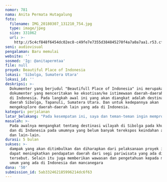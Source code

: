 ```yaml
---
nomor: 781
nama: Anita Permata Hutagalung
foto:
  filename: IMG_20180307_131210_754.jpg
  type: image/jpeg
  size: 331062
  url: >-
    http://5c4cf848f6454dc02ec8-c49fe7e7355d384845270f4a7a0a7aa1.r53.cf2.rackcdn.com/b510c06c-29b3-42f8-98b6-0d9a8cf7a8dd/IMG_20180307_131210_754.jpg
seni: audiovisual
pengalaman: Baru memulai
website: ''
sosmed: 'Ig: @anitapermtaa'
file: null
proyek: Beautiful Place of Indonesia
lokasi: 'Sibolga, Sumatera Utara'
lokasi_id: ''
deskripsi: >-
  Dokumenter yang berjudul "Beautifull Place of Indonesia" ini merupakan film
  dokumenter yang menceritakan ke eksotisan/ke istimewaan daerah-daerah yang ada
  di Indonesia. Pada langkah awal ini yang akan diangkat adalah destinasi wisata
  daerah Sibolga, Tapanuli, Sumatera Utara. Dan untuk kedepannya akan
  mengeksplore daerah-daerah lain yang ada di Indonesia.
kategori: perjalanan
latar_belakang: "Pada kesempatan ini, saya dan teman-teman ingin memproduksi sebuah karya film dokumenter bertemakan tentang laporan perjalanan (travelling). \r\nFilm dokumenter ini mengangkat judul \"beautiful place of indonesia\" yang berarti keindahan Suatu tempat yang ada di indonesia dan pada kali ini bertujuan di wilayah sibolga,tapanuli tengah sumatera utara. Hal ini di latar belakangi oleh banyaknya destinasi keindahan alam, adat dan banyaknya keistimewaan di sibolga yang belum banyak diketahui masyarakat. Maka dari itu saya dan teman- teman ingin memperkenalkan beberapa destinasi wilayah yang belum di ketahui banyak masyarakat melalui film dokumenter ini. Contoh wilayah yang ingin kami tunjukan adalah danau toba, pantai cermin dan beberapa air terjun dan pantai yang ada di sibolga, tapanuli tengah, sumatera utara. Dan melalui film dokumenter ini kami ingin mengajak masyarakat untuk ikut menjaga, melestarikan serta mengenalkan berbagai macam destinasi wilayah&wisata loka yang dimiliki oleh indonesia. "
masalah: >-
  Pada awalnya mengangkat tentang destinasi wilayah di Sibolga pada khususnya
  dan di Indonesia pada umumnya yang belum banyak terekspos keindahan alam, adat
  dan lain-lain. 
durasi: 5 bulan
sukses: >-
  dampak yang akan ditimbulkan dan diharapkan dari pelaksanaan proyek ini adalah
  dapat meningkatkan pendapatan daerah dari segi pariwisata yang ada didaerah
  tersebut. Selain itu juga memberikan wawasan dan pengetahuan kepada masyarakat
  umum yang ada di Indonesia dan mancanegara
dana: '50'
submission_id: 5ab332462185996214dc6f63
---
```

